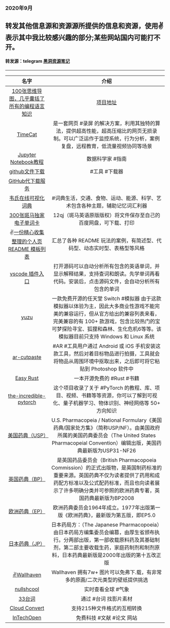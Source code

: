 ### 2020年9月
转发其他信息源和资源源所提供的信息和资源，使用✌表示其中我比较感兴趣的部分;某些网站国内可能打不开。
---
#### 转发源：telegram [黑洞资源笔记](https://t.me/tieliu)
---
|名字|介绍|
|:---:|:---:|
|[100张思维导图，几乎囊括了所有的编程语言知识 ](https://zhuanlan.zhihu.com/p/206533833)|[项目地址](https://github.com/geekxh/hello-algorithm)|
|[TimeCat ](https://github.com/oct16/TimeCat/blob/master/README.cn.md) |是一套网页 #录屏 的解决方案，利用其独特的算法，提供超高性能，超高压缩比的网页无损录制。可以广泛运作于监控系统，行为分析，案例复盘，远程教育，低流量视频协同等场景|
|[Jupyter Notebook教程 ](https://www.theclickreader.com/jupyter-notebook-tutorial/)|数据科学家 #指南|
|[github文件下载 ](https://d.serctl.com/) |#工具 #下载器|
|[GitHub代下载服务 ](http://gitd.cc/)||
|[韦氏在线可视化词典 ](http://www.visualdictionaryonline.com/)| #词典生活，交通、食物、运动、能源、科学、艺术包含各种主题，辅助记忆词汇利器|
|[300张斑马独家电子单词卡 ](https://pan.baidu.com/s/1k9wkgY8_SAI5w_lIVaFwEA)|12qj（斑马英语原版版权）将文件保存至自己的百度网盘，可下载、打印|
|✌[一份精心收集整理的个人页 README 模板列表 ](https://github.com/kautukkundan/Awesome-Profile-README-templates)|汇总了各种 README 玩法的案例，有简述型、代码型、动态实时型、表格型等风格|
|[vscode 插件入口](https://marketplace.visualstudio.com/items?itemName=mqycn.huile8&mark_id=999_reallog_mark_ad%253A999%257CWeiboADNatural)|打开源码可以自动分析所有包含的英语单词，并显示解释结果，支持查词和朗读。先学单词再看代码。安装后，点击源码文件，会自动分析所有包含的单词|
|[yuzu ](https://github.com/yuzu-emu/yuzu)|一款免费开源的任天堂 Switch #模拟器 由于这款模拟器以体验为主，因此大多商业性游戏不能完美的兼容运行，但从官方给出的兼容列表来看，完美兼容的有 100+ 款游戏，包含比较热门的宝可梦探险寻宝、狐狸和森林、生化危机6等等。该模拟器目前只支持 Windows 和 Linux 系统|
|[ ar-cutpaste ](https://github.com/cyrildiagne/ar-cutpaste)|#AR #工具用户通过 Android 或 iOS 手机安装这款工具，然后对着目标物品进行拍摄，工具就会将物品从周围环境中抠取出来，之后即可将它粘贴到 Photoshop 软件中|
|[Easy Rust](https://github.com/Dhghomon/easy_rust)|一本开源免费的 #Rust #书籍|
|[the-incredible-pytorch ](https://github.com/ritchieng/the-incredible-pytorch) |这个项目收录了关于 #PyTorch 的教程、库、项目、视频、书籍等等资源，你可以了解到可视化、量子机器学习、物体识别、神经网络等 50+ 方向知识|
|[美国药典（USP） ](http://www.usp.org/)|U.S. Pharmacopeia / National Formulary《美国药典/国家处方集》（简称USP/NF）。由美国政府所属的美国药典委员会（The United States Pharmacopeial Convention）编辑出版，美国药典最新版为USP31-NF26|
|[英国药典（BP） ](http://www.pharmacopoeia.org.uk/)|是英国药品委员会（British Pharmacopoeia Commission）的正式出版物，是英国制药标准的重要来源。英国药典不仅为读者提供了药用和成药配方标准以及公式配药标准，而且也向读者展示了许多明确分类并可参照的欧洲药典专著，英国药典最新版为BP2008|
|[欧洲药典（EP） ](http://www.pheur.org/)|欧洲药典委员会1964年成立。1977年出版第一版《欧洲药典》，最新版为第五版，即EP5.0|
|[日本药典（JP） ](http://jpdb.nihs.go.jp/jp14e/index.html)|日本药局方：（The Japanese Pharmacopoeia）由日本药局方编集委员会编篡，由厚生省颁布执行。分两部出版，第一部收载原料药及其基础制剂，第二部主要收载生药，家庭药制剂和制剂原料，日本药典最新版是2000年出版的第十五改正版|
|[✌Wallhaven ](https://wallhaven.cc/) |Wallhaven 拥有7w+ 图片可以免弗下.载，有非常多的原画/二次元类型的壁纸提供挑选|
|[ nullshcool ](https://earth.nullschool.net/zh-cn/#current/wind/surface/level/orthographic=-237.44,-1.38,1061/loc=93.124,-9.635)|实时查看全球 #气象|
|[33台词 ](http://33.agilestudio.cn/) |通过 #台词 找影片素材|
|[Cloud Convert ](https://cloudconvert.com/)|支持215种文件格式的互相转换|
|[InTechOpen ](https://www.intechopen.com/)|免费科技 #文献 #论文 网站|
